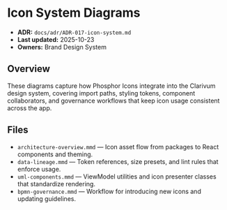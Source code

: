 # Icon System Diagrams
- **ADR:** `docs/adr/ADR-017-icon-system.md`
- **Last updated:** 2025-10-23
- **Owners:** Brand Design System

## Overview
These diagrams capture how Phosphor Icons integrate into the Clarivum design system, covering import paths, styling tokens, component collaborators, and governance workflows that keep icon usage consistent across the app.

## Files
- `architecture-overview.mmd` — Icon asset flow from packages to React components and theming.
- `data-lineage.mmd` — Token references, size presets, and lint rules that enforce usage.
- `uml-components.mmd` — ViewModel utilities and icon presenter classes that standardize rendering.
- `bpmn-governance.mmd` — Workflow for introducing new icons and updating guidelines.
